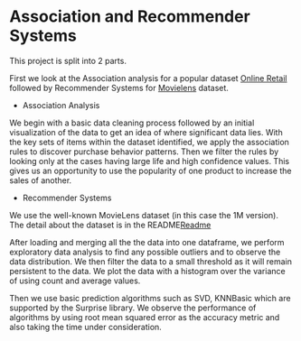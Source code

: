 # Association and Recommender Systems

This project is split into 2 parts.

First we look at the Association analysis for a popular dataset [Online Retail](http://archive.ics.uci.edu/ml/machine-learning-databases/00352/Online%20Retail.xlsx) followed by Recommender Systems for [Movielens](http://www.grouplens.org/system/files/ml-1m.zip) dataset.

* Association Analysis

We begin with a basic data cleaning process followed by an initial visualization of the data to get an idea of where significant data lies. 
With the key sets of items within the dataset identified, we apply the association rules to discover purchase behavior patterns. Then we filter the rules by looking only at the cases having large life and high confidence values. This gives us an opportunity to use the popularity of one product to increase the sales of another.

* Recommender Systems

We use the well-known MovieLens dataset (in this case the 1M version).
The detail about the dataset is in the README[Readme](http://files.grouplens.org/papers/ml-1m-README.txt)
 
 After loading and merging all the the data into one dataframe, we perform exploratory data analysis to find any possible outliers and to observe the data distribution. We then filter the data to a small threshold as it will remain persistent to the data. We plot the data with a histogram over the variance of using count and average values.
 
 Then we use basic prediction algorithms such as SVD, KNNBasic which are supported by the Surprise library. We observe the performance of algorithms by using root mean squared error as the accuracy metric and also taking the time under consideration.
